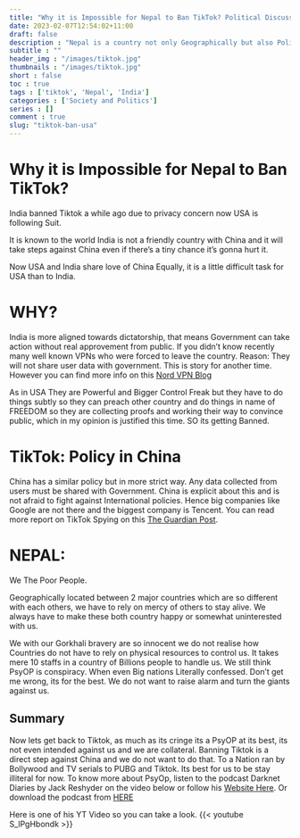 ```yaml
---
title: "Why it is Impossible for Nepal to Ban TikTok? Political Discussion!"
date: 2023-02-07T12:54:02+11:00
draft: false
description : "Nepal is a country not only Geographically but also Politically divided between Eastern and Western Politics. Being in the centre may help us in some cases, in others we have to trade very carefully. When the Major country like USA and our own neighbor India are standing up against China we kinda have to shut up."
subtitle : ""
header_img : "/images/tiktok.jpg"
thumbnails : "/images/tiktok.jpg"
short : false
toc : true
tags : ['tiktok', 'Nepal', 'India']
categories : ['Society and Politics']
series : []
comment : true
slug: "tiktok-ban-usa"
---
```


# Why it is Impossible for Nepal to Ban TikTok?

India banned Tiktok a while ago due to privacy concern now USA is following Suit.

It is known to the world India is not a friendly country with China and it will take steps against China even if there’s a tiny chance it’s gonna hurt it.

Now USA and India share love of China Equally, it is a little difficult task for USA than to India.

# WHY?

India is more aligned towards dictatorship, that means Government can take action without real approvement from public. If you didn’t know recently many well known VPNs who were forced to leave the country. Reason: They will not share user data with government. This is story for another time. However you can find more info on this [Nord VPN Blog](https://nordvpn.com/blog/indian-servers-removal/)

As in USA They are Powerful and Bigger Control Freak but they have to do things subtly so they can preach other country and do things in name of FREEDOM so they are collecting proofs and working their way to convince public, which in my opinion is justified this time. SO its getting Banned.

# TikTok: Policy in China

China has a similar policy but in more strict way. Any data collected from users must be shared with Government. China is explicit about this and is not afraid to fight against International policies. Hence big companies like Google are not there and the biggest company is Tencent.
You can read more report on TikTok Spying on this [The Guardian Post](https://www.theguardian.com/technology/2022/dec/22/tiktok-bytedance-workers-fired-data-access-journalists).

# NEPAL:

We The Poor People.

Geographically located between 2 major countries which are so different with each others, we have to rely on mercy of others to stay alive. We always have to make these both country happy or somewhat uninterested with us.

We with our Gorkhali bravery are so innocent we do not realise how Countries do not have to rely on physical resources to control us. It takes mere 10 staffs in a country of Billions people to handle us. We still think PsyOP is conspiracy. When even Big nations Literally confessed. Don’t get me wrong, its for the best. We do not want to raise alarm and turn the giants against us.

## Summary
Now lets get back to Tiktok, as much as its cringe its a PsyOP at its best, its not even intended against us and we are collateral.
Banning Tiktok is a direct step against China and we do not want to do that.
To a Nation ran by Bollywood and TV serials to PUBG and Tiktok. Its best for us to be stay illiteral for now.
To know more about PsyOp, listen to the podcast Darknet Diaries by Jack Reshyder on the video below or follow his [Website Here](https://darknetdiaries.com/episode/65/).
Or download the podcast from [HERE](https://traffic.megaphone.fm/ADV6390502125.mp3)

Here is one of his YT Video so you can take a look.
{{< youtube S_lPgHbondk >}}